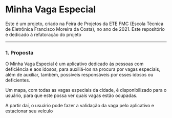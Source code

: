 # Minha Vaga Especial
 Este é um projeto, criado na Feira de Projetos da ETE FMC (Escola Técnica de Eletrônica Francisco Moreira da Costa), no ano de 2021. Este repositório é dedicado à refatoração do projeto

---

### 1. Proposta
O Minha Vaga Especial é um aplicativo dedicado às pessoas com deficiência e aos idosos, para auxiliá-los na procura por vagas especiais, além de auxiliar, também, possíveis responsáveis por esses idosos ou deficientes.

Um mapa, com todas as vagas especiais da cidade, é disponibilizado para o usuário, para que este possa ver quais vagas estão ocupadas.

A partir daí, o usuário pode fazer a validação da vaga pelo aplicativo e estacionar seu veículo